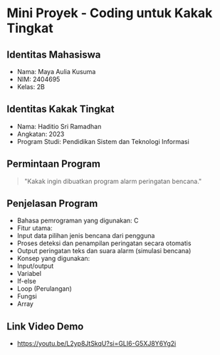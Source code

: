 # Mini Proyek - Coding untuk Kakak Tingkat
## Identitas Mahasiswa
- Nama: Maya Aulia Kusuma
- NIM: 2404695
- Kelas: 2B
## Identitas Kakak Tingkat
- Nama: Haditio Sri Ramadhan
- Angkatan: 2023
- Program Studi: Pendidikan Sistem dan Teknologi Informasi
## Permintaan Program
> "Kakak ingin dibuatkan program alarm peringatan bencana."
## Penjelasan Program
- Bahasa pemrograman yang digunakan: C
- Fitur utama:
- Input data pilihan jenis bencana dari pengguna
- Proses deteksi dan penampilan peringatan secara otomatis
- Output peringatan teks dan suara alarm (simulasi bencana)
- Konsep yang digunakan:
- Input/output
- Variabel
- If-else
- Loop (Perulangan)
- Fungsi
- Array
## Link Video Demo
- https://youtu.be/L2yp8JtSkqU?si=GLI6-G5XJ8Y6Yg2i
